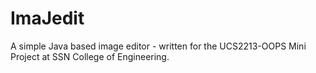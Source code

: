 # ImaJedit
A simple Java based image editor - written for the UCS2213-OOPS Mini Project at SSN College of Engineering.

